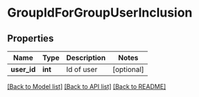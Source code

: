 # GroupIdForGroupUserInclusion

## Properties
Name | Type | Description | Notes
------------ | ------------- | ------------- | -------------
**user_id** | **int** | Id of user | [optional] 

[[Back to Model list]](../README.md#documentation-for-models) [[Back to API list]](../README.md#documentation-for-api-endpoints) [[Back to README]](../README.md)


